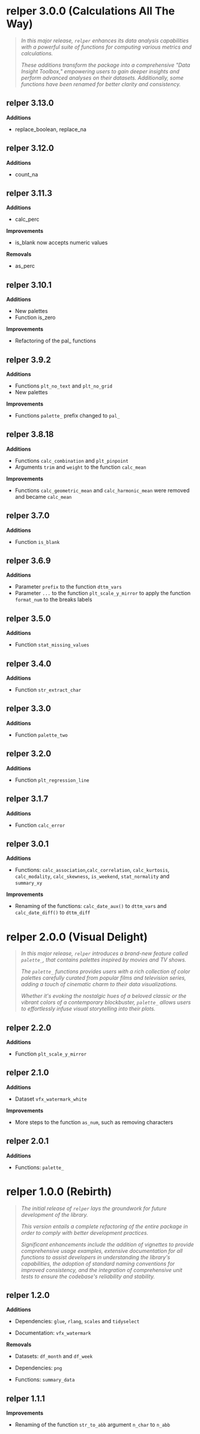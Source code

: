# relper 3.0.0 (Calculations All The Way)

> *In this major release, `relper` enhances its data analysis capabilities with a powerful suite of functions for computing various metrics and calculations.*
>
> *These additions transform the package into a comprehensive "Data Insight Toolbox," empowering users to gain deeper insights and perform advanced analyses on their datasets. Additionally, some functions have been renamed for better clarity and consistency.*

## relper 3.13.0

**Additions**

-   replace_boolean, replace_na


## relper 3.12.0

**Additions**

-   count_na

## relper 3.11.3

**Additions**

-   calc_perc

**Improvements**

-   is_blank now accepts numeric values 

**Removals**

-   as_perc

## relper 3.10.1

**Additions**

-   New palettes
-   Function is_zero

**Improvements**

-   Refactoring of the pal_ functions 


## relper 3.9.2

**Additions**

-   Functions `plt_no_text` and `plt_no_grid`
-   New palettes

**Improvements**

-   Functions `palette_` prefix changed to `pal_`

## relper 3.8.18

**Additions**

-   Functions `calc_combination` and `plt_pinpoint` 
-   Arguments `trim` and `weight` to the function `calc_mean`

**Improvements**

-   Functions `calc_geometric_mean` and `calc_harmonic_mean` were removed and became `calc_mean`

## relper 3.7.0

**Additions**

-   Function `is_blank`

## relper 3.6.9

**Additions**

-   Parameter `prefix` to the function `dttm_vars`
-   Parameter `...` to the function `plt_scale_y_mirror` to apply the function `format_num` to the breaks labels

## relper 3.5.0

**Additions**

-   Function `stat_missing_values`

## relper 3.4.0

**Additions**

-   Function `str_extract_char`

## relper 3.3.0

**Additions**

-   Function `palette_two`

## relper 3.2.0

**Additions**

-   Function `plt_regression_line`


## relper 3.1.7

**Additions**

-   Function `calc_error`

## relper 3.0.1

**Additions**

-   Functions: `calc_association`,`calc_correlation`, `calc_kurtosis`, `calc_modality`, `calc_skewness`, `is_weekend`, `stat_normality` and `summary_xy`

**Improvements**

-   Renaming of the functions: `calc_date_aux()` to `dttm_vars` and `calc_date_diff()` to `dttm_diff`


# relper 2.0.0 (Visual Delight)

> *In this major release, `relper` introduces a brand-new feature called `palette_`, that contains palettes inspired by movies and TV shows.*
>
> *The `palette_` functions provides users with a rich collection of color palettes carefully curated from popular films and television series, adding a touch of cinematic charm to their data visualizations.*
>
> *Whether it's evoking the nostalgic hues of a beloved classic or the vibrant colors of a contemporary blockbuster, `palette_` allows users to effortlessly infuse visual storytelling into their plots.*

## relper 2.2.0

**Additions**

-   Function `plt_scale_y_mirror`

## relper 2.1.0

**Additions**

-   Dataset `vfx_watermark_white`

**Improvements**

-   More steps to the function `as_num`, such as removing characters

## relper 2.0.1

**Additions**

-   Functions: `palette_`

# relper 1.0.0 (Rebirth)

> *The initial release of `relper` lays the groundwork for future development of the library.*
>
> *This version entails a complete refactoring of the entire package in order to comply with better development practices.*
>
> *Significant enhancements include the addition of vignettes to provide comprehensive usage examples, extensive documentation for all functions to assist developers in understanding the library's capabilities, the adoption of standard naming conventions for improved consistency, and the integration of comprehensive unit tests to ensure the codebase's reliability and stability.*


## relper 1.2.0

**Additions**

-   Dependencies: `glue`, `rlang`, `scales` and `tidyselect`

-   Documentation: `vfx_watermark`

**Removals**

-   Datasets: `df_month` and `df_week`

-   Dependencies: `png`

-   Functions: `summary_data`

## relper 1.1.1

**Improvements**

-   Renaming of the function `str_to_abb` argument `n_char` to `n_abb`
